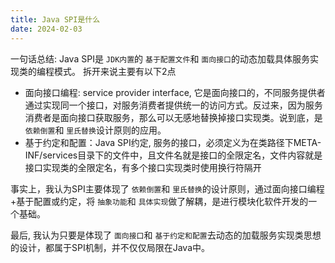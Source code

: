 ```yaml
---
title: Java SPI是什么
date: 2024-02-03
---
```

一句话总结: Java SPI是 `JDK内置`的 `基于配置文件`和 `面向接口`的动态加载具体服务实现类的编程模式。
拆开来说主要有以下2点

* 面向接口编程: service provider interface, 它是面向接口的，不同服务提供者通过实现同一个接口，对服务消费者提供统一的访问方式。反过来，因为服务消费者是面向接口获取服务，那么可以无感地替换掉接口实现类。说到底，是 `依赖倒置`和 `里氏替换`设计原则的应用。
* 基于约定和配置：Java SPI约定, 服务的接口，必须定义为在类路径下META-INF/services目录下的文件中，且文件名就是接口的全限定名，文件内容就是接口实现类的全限定名，有多个接口实现类时使用换行符隔开

事实上，我认为SPI主要体现了 `依赖倒置`和 `里氏替换`的设计原则，通过面向接口编程+基于配置或约定，将 `抽象功能`和 `具体实现`做了解耦，是进行模块化软件开发的一个基础。


最后, 我认为只要是体现了 `面向接口`和 `基于约定和配置`去动态的加载服务实现类思想的设计，都属于SPI机制，并不仅仅局限在Java中。
